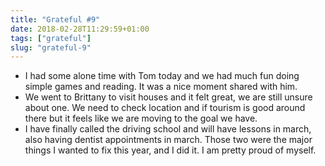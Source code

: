```yaml
---
title: "Grateful #9"
date: 2018-02-28T11:29:59+01:00
tags: ["grateful"]
slug: "grateful-9"
---
```


- I had some alone time with Tom today and we had much fun doing simple games and reading. It was a nice moment shared with him.
- We went to Brittany to visit houses and it felt great, we are still unsure about one. We need to check location and if tourism is good around there but it feels like we are moving to the goal we have.
- I have finally called the driving school and will have lessons in march, also having dentist appointments in march. Those two were the major things I wanted to fix this year, and I did it. I am pretty proud of myself.
